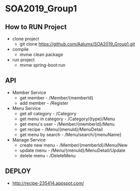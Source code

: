 # SOA2019_Group1	

 ## How to RUN Project	
* clone project	
  * git clone https://github.com/Aalums/SOA2019_Group1.git	
* compile	
  * mvnw clean package	
* run project 	
  * mvnw spring-boot:run	

 ## API	
* Member Service	
  * get member - /Member/{memberId}	
  * add member - /Register	
* Menu Service	
  * get all category - /Category	
  * get menu in category - /Category/{type}/Menu	
  * get menu's user - /Member/{memberId}/Menu	
  * get recipe - /Menu/{menuId}/MenuDetail	
  * get menu by search - /Menu/search/{menuName}	
* Manage Service	
  * create new menu - /Member/{memberId}/Menu/New	
  * update menu - /Menu/{menuId}/MenuDetail/Update	
  * delete menu - /DeleteMenu	

 ## DEPLOY	
* http://recipe-235414.appspot.com/

